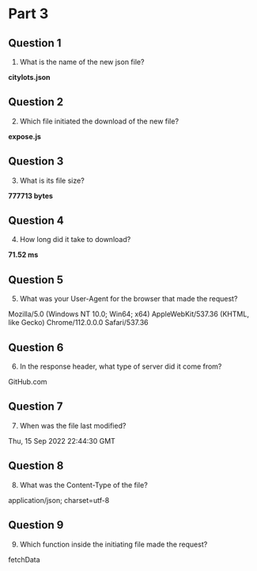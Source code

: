 # Part 3

## Question 1

1. What is the name of the new json file?

**citylots.json**

## Question 2

2. Which file initiated the download of the new file?

**expose.js**

## Question 3

3. What is its file size?

**777713 bytes**

## Question 4

4. How long did it take to download?

**71.52 ms**

## Question 5

5. What was your User-Agent for the browser that made the request?

Mozilla/5.0 (Windows NT 10.0; Win64; x64) AppleWebKit/537.36 (KHTML, like Gecko) Chrome/112.0.0.0 Safari/537.36

## Question 6

6. In the response header, what type of server did it come from?

GitHub.com

## Question 7

7. When was the file last modified?

Thu, 15 Sep 2022 22:44:30 GMT

## Question 8

8. What was the Content-Type of the file?

application/json; charset=utf-8

## Question 9

9. Which function inside the initiating file made the request?

fetchData